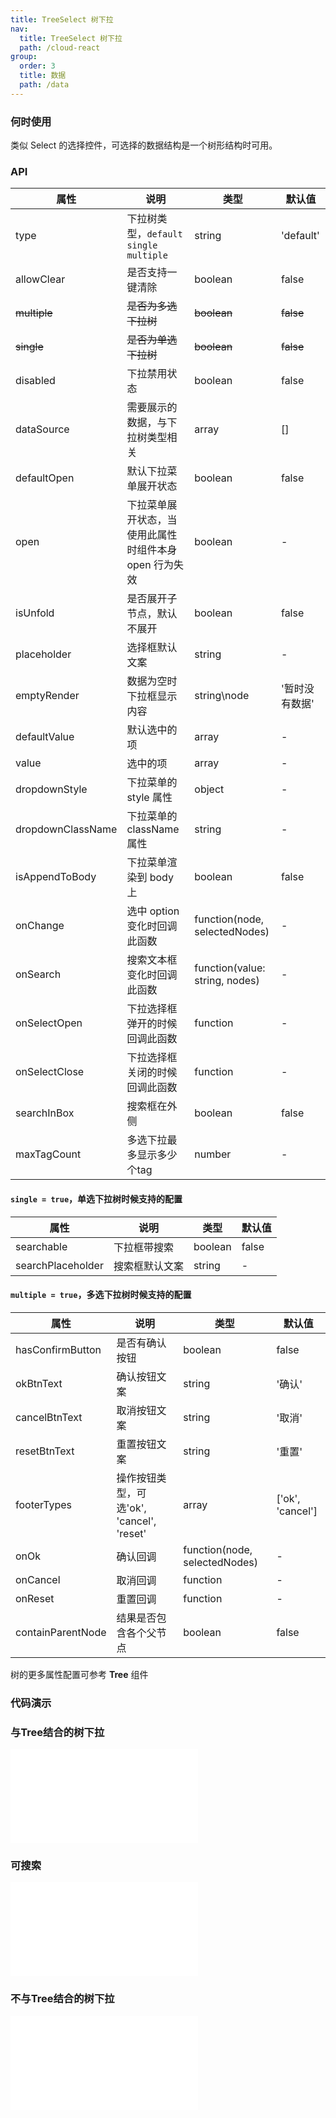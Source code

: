 ```yaml
---
title: TreeSelect 树下拉
nav:
  title: TreeSelect 树下拉
  path: /cloud-react
group:
  order: 3
  title: 数据
  path: /data
---
```


### 何时使用

类似 Select 的选择控件，可选择的数据结构是一个树形结构时可用。

### API

| 属性              | 说明                                                   | 类型                           | 默认值           |
| ----------------- | ------------------------------------------------------ | ------------------------------ | ---------------- |
| type              | 下拉树类型，`default` `single` `multiple`                | string                        | 'default'            |
| allowClear        | 是否支持一键清除                                       | boolean                        | false            |
| ~~multiple~~      | ~~是否为多选下拉树~~                                      | ~~boolean~~                        | ~~false~~            |
| ~~single~~        | ~~是否为单选下拉树~~                                     | ~~boolean~~                        | ~~false~~            |
| disabled          | 下拉禁用状态                                           | boolean                        | false            |
| dataSource        | 需要展示的数据，与下拉树类型相关                                     | array                          | []               |
| defaultOpen       | 默认下拉菜单展开状态                                   | boolean                        | false            |
| open              | 下拉菜单展开状态，当使用此属性时组件本身 open 行为失效 | boolean                        | -                |
| isUnfold          | 是否展开子节点，默认不展开                 | boolean                        | false                |
| placeholder       | 选择框默认文案                                         | string                         | -                |
| emptyRender       | 数据为空时下拉框显示内容                               | string\node                    | '暂时没有数据'   |
| defaultValue      | 默认选中的项                                           | array                          | -                |
| value             | 选中的项                                               | array                          | -                |
| dropdownStyle     | 下拉菜单的 style 属性                                  | object                         | -                |
| dropdownClassName | 下拉菜单的 className 属性                              | string                         | -                |
| isAppendToBody    | 下拉菜单渲染到 body 上                                 | boolean                        | false            |
| onChange          | 选中 option 变化时回调此函数                           | function(node, selectedNodes)  | -                |
| onSearch          | 搜索文本框变化时回调此函数                             | function(value: string, nodes) | -                |
| onSelectOpen      | 下拉选择框弹开的时候回调此函数                         | function                       | -                |
| onSelectClose     | 下拉选择框关闭的时候回调此函数                         | function                       | -                |
| searchInBox     | 搜索框在外侧                         | boolean                       | false                |
| maxTagCount        | 多选下拉最多显示多少个tag        | number                                 | -          |

#### `single = true`，单选下拉树时候支持的配置
| 属性              | 说明                                                   | 类型                           | 默认值           |
| ----------------- | ------------------------------------------------------ | ------------------------------ | ---------------- |
| searchable        | 下拉框带搜索                  | boolean                        | false            |
| searchPlaceholder | 搜索框默认文案                                         | string                         | -                |


#### `multiple = true`，多选下拉树时候支持的配置

| 属性              | 说明                                                   | 类型                           | 默认值           |
| ----------------- | ------------------------------------------------------ | ------------------------------ | ---------------- |
| hasConfirmButton  | 是否有确认按钮                                   | boolean                        | false            |
| okBtnText         | 确认按钮文案                                 | string                         | '确认'           |
| cancelBtnText     | 取消按钮文案                                 | string                         | '取消'           |
| resetBtnText      | 重置按钮文案                                 | string                         | '重置'           |
| footerTypes       | 操作按钮类型，可选'ok', 'cancel', 'reset'        | array                          | ['ok', 'cancel'] |
| onOk              | 确认回调                                | function(node, selectedNodes)  | -                |
| onCancel          | 取消回调                                | function                       | -                |
| onReset           | 重置回调                                | function                       | -                |
| containParentNode | 结果是否包含各个父节点                           | boolean                        | false            |


树的更多属性配置可参考 **Tree** 组件

 ### 代码演示 

### 与Tree结合的树下拉
<embed src="@components/tree-select/demos/multiple.md" /> 

### 可搜索
<embed src="@components/tree-select/demos/searchable.md" /> 

### 不与Tree结合的树下拉
<embed src="@components/tree-select/demos/basic-tree-select.md" /> 

